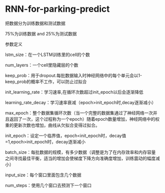 # RNN-for-parking-predict

把数据分为训练数据和测试数据

75%为训练数据 and 25%为测试数据


参数定义

lstm_size：在一个LSTM训练里的cell的个数

num_layers：一个cell里隐藏层的个数

keep_prob：用于dropout.每批数据输入时神经网络中的每个单元会以1-keep_prob的概率不工作，可以防止过拟合

init_learning_rate：学习速率,在循环次数超过init_epoch以后会逐渐降低

learning_rate_decay：学习速率衰减（epoch>init_epoch时,decay逐渐减小）

max_epoch：整个数据集循环次数（当一个完整的数据集通过了神经网络一次并且返回了一次，这个过程称为一个epoch）随着epoch数量增加，神经网络中的权重的更新次数也增加，曲线从欠拟合变得过拟合。

init_epoch：设定一个临界值，epoch<init_epoch时，decay值=1,epoch>init_epoch时，decay逐渐减小

batch_size：每批数据的规模，有多少数据（调整是为了在内存效率和内存容量之间寻找最佳平衡，适当的增加会使梯度下降方向准确度增加，训练震动的幅度减小）

input_size：每个窗口里面包含几个数据

num_steps：使用几个窗口去预测下一个窗口


